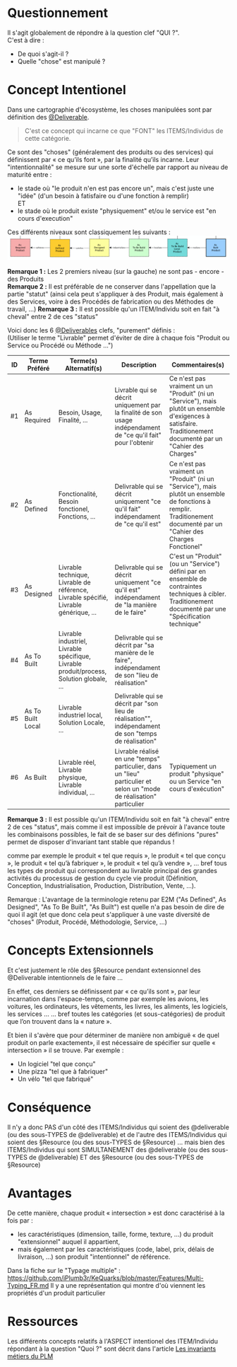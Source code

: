 Questionnement
==
Il s'agit globalement de répondre à la question clef "QUI ?".   
C'est à dire :
* De quoi s'agit-il ? 
* Quelle "chose" est manipulé ?

Concept Intentionel
==
Dans une cartographie d'écosystème, les choses manipulées sont par définition des <a href="https://github.com/iPlumb3r/EcosystemMapping/blob/master/1_Semantic/Conceptionary/%40Deliverable.md">@Deliverable</a>.

> C'est ce concept qui incarne ce que "FONT" les ITEMS/Individus de cette catégorie.

Ce sont des "choses" (généralement des produits ou des services) qui définissent par « ce qu’ils font », par la finalité qu’ils incarne. 
Leur "intentionnalité" se mesure sur une sorte d'échelle par rapport au niveau de maturité entre :
* le stade où "le produit n'en est pas encore un", mais c'est juste une "idée" (d'un besoin à fatisfaire ou d'une fonction à remplir)   
ET
* le stade où le produit existe "physiquement" et/ou le service est "en cours d'execution"

Ces différents niveaux sont classiquement les suivants :
![Ladder](https://github.com/iPlumb3r/EcosystemMapping/blob/master/images/Intention_Ladder.png)

__Remarque 1 :__ Les 2 premiers niveau (sur la gauche) ne sont pas - encore - des Produits   
__Remarque 2 :__ Il est préférable de ne conserver dans l'appellation que la partie "statut" (ainsi cela peut s'appliquer à des Produit, mais également à des Services, voire à des Procédés de fabrication ou des Méthodes de travail, ...)
__Remarque 3 :__ Il est possible qu'un ITEM/Individu soit en fait "à cheval" entre 2 de ces "status"

Voici donc les 6 <a href="https://github.com/iPlumb3r/EcosystemMapping/blob/master/1_Semantic/Conceptionary/%40Deliverable.md">@Deliverables</a> clefs, "purement" définis :   
(Utiliser le terme "Livrable" permet d'éviter de dire à chaque fois "Produit ou Service ou Procédé ou Méthode ...")

<table>
    <thead>
        <tr>
            <th>ID</th>
            <th>Terme Préféré</th>
            <th>Terme(s) Alternatif(s)</th>
            <th>Description</th>
            <th>Commentaires(s)</th>
        </tr>
    </thead>
    <tbody>
        <tr>
            <td>#1</td>
            <td>As Required</td>
             <td>Besoin, Usage, Finalité, ...</td>
            <td>Livrable qui se décrit uniquement par la finalité de son usage indépendament de "ce qu'il fait" pour l'obtenir</td>
            <td>Ce n'est pas vraiment un un "Produit" (ni un "Service"), mais plutôt un ensemble d'exigences à satisfaire. Traditionement documenté par un "Cahier des Charges"</td>
        </tr>
        <tr>
            <td>#2</td>
            <td>As Defined</td>
             <td>Fonctionalité, Besoin fonctionel, Fonctions, ...</td>
            <td>Delivrable qui se décrit uniquement "ce qu'il fait" indépendament de "ce qu'il est"</td>
            <td>Ce n'est pas vraiment un "Produit" (ni un "Service"), mais plutôt un ensemble de fonctions à remplir. Traditionement documenté par un "Cahier des Charges Fonctionel"</td>
        </tr>
        <tr>
            <td>#3</td>
            <td>As Designed</td>
             <td>Livrable technique, Livrable de référence, Livrable spécifié, Livrable générique, ...</td>
            <td>Delivrable qui se décrit uniquement "ce qu'il est" indépendament de "la manière de le faire"</td>
            <td>C'est un "Produit" (ou un "Service") défini par en ensemble de contraintes techniques à cibler. Traditionement documenté par une "Spécification technique"</td>
        </tr>
        <tr>
            <td>#4</td>
            <td>As To Built</td>
             <td>Livrable industriel, Livrable spécifique, Livrable produit/process, Solution globale, ...</td>
            <td>Delivrable qui se décrit par "sa manière de le faire", indépendament de son "lieu de réalisation"</td>
            <td></td>
        </tr>
        <tr>
            <td>#5</td>
            <td>As To Built Local</td>
             <td>Livrable industriel local, Solution Locale, ...</td>
            <td>Delivrable qui se décrit par "son lieu de réalisation"", indépendament de son "temps de réalisation"</td>
            <td></td>
        </tr>
        <tr>
            <td>#6</td>
            <td>As Built</td>
             <td>Livrable réel, Livrable physique, Livrable individual, ...</td>
            <td>Livrable réalisé en une "temps" particulier, dans un "lieu" particulier et selon un "mode de réalisation"  particulier</td>
            <td>Typiquement un produit "physique" ou un Service "en cours d'exécution"</td>
        </tr>
    </tbody>
</table>

__Remarque 3 :__ Il est possible qu'un ITEM/Individu soit en fait "à cheval" entre 2 de ces "status", mais comme il est impossible de prévoir à l'avance toute les combinaisons possibles, le fait de se baser sur des définions "pures" permet de disposer d'invariant tant stable que répandus !

comme par exemple le produit « tel que requis », le produit « tel que conçu », le produit « tel qu’à fabriquer », le produit « tel qu’à vendre », … bref tous les types de produit qui correspondent au livrable principal des grandes activités du processus de gestion du cycle vie produit (Définition, Conception, Industrialisation, Production, Distribution, Vente, …).

Remarque : L'avantage de la terminologie retenu par E2M ("As Defined", As Designed", "As To Be Built", "As Built") est quelle n'a pas besoin de dire de quoi il agit (et que donc cela peut s'appliquer à une vaste diversité de "choses" (Produit, Procédé, Méthodologie, Service, ...)

Concepts Extensionnels
==

Et c'est justement le rôle des §Resource pendant extensionnel des @Deliverable intentionnels de le faire ...

En effet, ces derniers se définissent par « ce qu’ils sont », par leur incarnation dans l'espace-temps, comme par exemple les avions, les voitures, les ordinateurs, les vêtements, les livres, les aliments, les logiciels, les services … 
... bref toutes les catégories (et sous-catégories) de produit que l’on trouvent dans la « nature ».

Et bien il s'avère que pour déterminer de manière non ambiguë « de quel produit on parle exactement», il est nécessaire de spécifier sur quelle « intersection » il se trouve. Par exemple :
* Un logiciel "tel que conçu"
* Une pizza "tel que à fabriquer"
* Un vélo "tel que fabriqué"

Conséquence
==
Il n'y a donc PAS d'un côté des ITEMS/Individus qui soient des @deliverable (ou des sous-TYPES de @deliverable) et de l'autre des ITEMS/Individus qui soient des §Resource (ou des sous-TYPES de §Resource)
... mais bien des ITEMS/Individus qui sont SIMULTANEMENT des @deliverable (ou des sous-TYPES de @deliverable) ET des §Resource (ou des sous-TYPES de §Resource)

Avantages
==
De cette manière, chaque produit « intersection » est donc caractérisé à la fois par :
 * les caractéristiques (dimension, taille, forme, texture, …) du produit "extensionnel" auquel il appartient,
* mais également par les caractéristiques (code, label, prix, délais de livraison, …) son produit "intentionnel" de référence.

Dans la fiche sur le "Typage multiple" : https://github.com/iPlumb3r/KeQuarks/blob/master/Features/Multi-Typing_FR.md
Il y a une représentation qui montre d'où viennent les propriétés d'un produit particulier

Ressources
==
Les différents concepts relatifs à l'ASPECT intentionel des ITEM/Individu répondant à la question "Quoi ?" sont décrit dans l'article <a href="https://www.linkedin.com/pulse/les-invariants-m%C3%A9tiers-du-plm-bernard-chabot/">Les invariants métiers du PLM</a>
